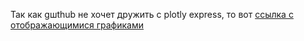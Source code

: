 Так как gшthub не хочет дружить с plotly express, то вот [ссылка с отображающимися графиками](https://nbviewer.org/github/LysergideWork/Portfolio/blob/5615a8d3bd0b63c7f50a55e940803624a7c6b8a6/Project%2018%20-%20DA%20intern%20task/pr18%20-%20DA_intern_test.ipynb)
